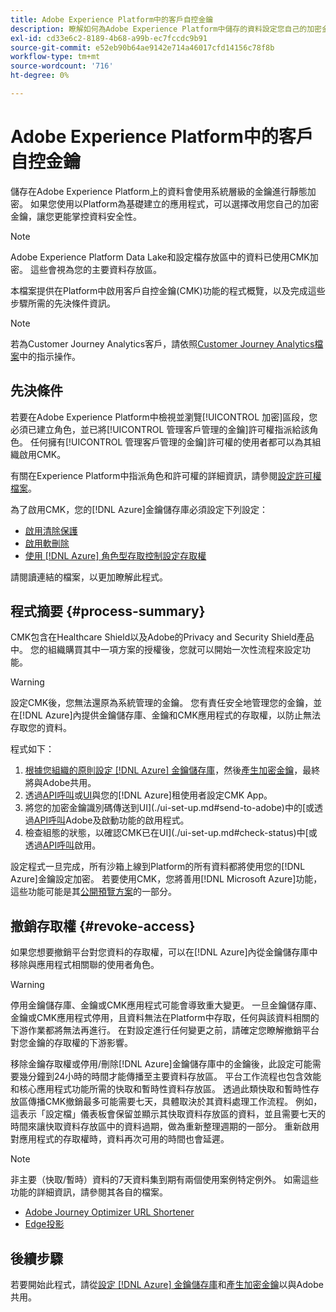 ```yaml
---
title: Adobe Experience Platform中的客戶自控金鑰
description: 瞭解如何為Adobe Experience Platform中儲存的資料設定您自己的加密金鑰。
exl-id: cd33e6c2-8189-4b68-a99b-ec7fccdc9b91
source-git-commit: e52eb90b64ae9142e714a46017cfd14156c78f8b
workflow-type: tm+mt
source-wordcount: '716'
ht-degree: 0%

---
```


# Adobe Experience Platform中的客戶自控金鑰

儲存在Adobe Experience Platform上的資料會使用系統層級的金鑰進行靜態加密。 如果您使用以Platform為基礎建立的應用程式，可以選擇改用您自己的加密金鑰，讓您更能掌控資料安全性。

>[!NOTE]
>
>Adobe Experience Platform Data Lake和設定檔存放區中的資料已使用CMK加密。 這些會視為您的主要資料存放區。

本檔案提供在Platform中啟用客戶自控金鑰(CMK)功能的程式概覽，以及完成這些步驟所需的先決條件資訊。

>[!NOTE]
>
>若為Customer Journey Analytics客戶，請依照[Customer Journey Analytics檔案](https://experienceleague.adobe.com/docs/analytics-platform/using/cja-privacy/cmk.html?lang=zh-Hant)中的指示操作。

## 先決條件

若要在Adobe Experience Platform中檢視並瀏覽[!UICONTROL 加密]區段，您必須已建立角色，並已將[!UICONTROL 管理客戶管理的金鑰]許可權指派給該角色。 任何擁有[!UICONTROL 管理客戶管理的金鑰]許可權的使用者都可以為其組織啟用CMK。

有關在Experience Platform中指派角色和許可權的詳細資訊，請參閱[設定許可權檔案](https://experienceleague.adobe.com/docs/platform-learn/getting-started-for-data-architects-and-data-engineers/configure-permissions.html)。

為了啟用CMK，您的[!DNL Azure]金鑰儲存庫必須設定下列設定：

* [啟用清除保護](https://learn.microsoft.com/en-us/azure/key-vault/general/soft-delete-overview#purge-protection)
* [啟用軟刪除](https://learn.microsoft.com/en-us/azure/key-vault/general/soft-delete-overview)
* [使用 [!DNL Azure] 角色型存取控制設定存取權](https://learn.microsoft.com/en-us/azure/role-based-access-control/)

請閱讀連結的檔案，以更加瞭解此程式。

## 程式摘要 {#process-summary}

CMK包含在Healthcare Shield以及Adobe的Privacy and Security Shield產品中。 您的組織購買其中一項方案的授權後，您就可以開始一次性流程來設定功能。

>[!WARNING]
>
>設定CMK後，您無法還原為系統管理的金鑰。 您有責任安全地管理您的金鑰，並在[!DNL Azure]內提供金鑰儲存庫、金鑰和CMK應用程式的存取權，以防止無法存取您的資料。

程式如下：

1. [根據您組織的原則設定 [!DNL Azure] 金鑰儲存庫](./azure-key-vault-config.md)，然後[產生加密金鑰](./azure-key-vault-config.md#generate-a-key)，最終將與Adobe共用。
1. 透過[API呼叫](./api-set-up.md#register-app)或[UI](./ui-set-up.md#register-app)與您的[!DNL Azure]租使用者設定CMK App。
1. 將您的加密金鑰識別碼傳送到UI](./ui-set-up.md#send-to-adobe)中的[或透過[API呼叫](./api-set-up.md#send-to-adobe)Adobe及啟動功能的啟用程式。
1. 檢查組態的狀態，以確認CMK已在UI](./ui-set-up.md#check-status)中[或透過[API呼叫](./api-set-up.md#check-status)啟用。

設定程式一旦完成，所有沙箱上線到Platform的所有資料都將使用您的[!DNL Azure]金鑰設定加密。 若要使用CMK，您將善用[!DNL Microsoft Azure]功能，這些功能可能是其[公開預覽方案](https://azure.microsoft.com/en-ca/support/legal/preview-supplemental-terms/)的一部分。

## 撤銷存取權 {#revoke-access}

如果您想要撤銷平台對您資料的存取權，可以在[!DNL Azure]內從金鑰儲存庫中移除與應用程式相關聯的使用者角色。

>[!WARNING]
>
>停用金鑰儲存庫、金鑰或CMK應用程式可能會導致重大變更。 一旦金鑰儲存庫、金鑰或CMK應用程式停用，且資料無法在Platform中存取，任何與該資料相關的下游作業都將無法再進行。 在對設定進行任何變更之前，請確定您瞭解撤銷平台對您金鑰的存取權的下游影響。

移除金鑰存取權或停用/刪除[!DNL Azure]金鑰儲存庫中的金鑰後，此設定可能需要幾分鐘到24小時的時間才能傳播至主要資料存放區。 平台工作流程也包含效能和核心應用程式功能所需的快取和暫時性資料存放區。 透過此類快取和暫時性存放區傳播CMK撤銷最多可能需要七天，具體取決於其資料處理工作流程。 例如，這表示「設定檔」儀表板會保留並顯示其快取資料存放區的資料，並且需要七天的時間來讓快取資料存放區中的資料過期，做為重新整理週期的一部分。 重新啟用對應用程式的存取權時，資料再次可用的時間也會延遲。

>[!NOTE]
>
>非主要（快取/暫時）資料的7天資料集到期有兩個使用案例特定例外。 如需這些功能的詳細資訊，請參閱其各自的檔案。<ul><li>[Adobe Journey Optimizer URL Shortener](https://experienceleague.adobe.com/docs/journey-optimizer/using/sms/sms-configuration.html?lang=zh-Hant#message-preset-sms)</li><li>[Edge投影](https://experienceleague.adobe.com/docs/experience-platform/profile/home.html#edge-projections)</li></ul>

## 後續步驟

若要開始此程式，請從[設定 [!DNL Azure] 金鑰儲存庫](./azure-key-vault-config.md)和[產生加密金鑰](./azure-key-vault-config.md#generate-a-key)以與Adobe共用。
